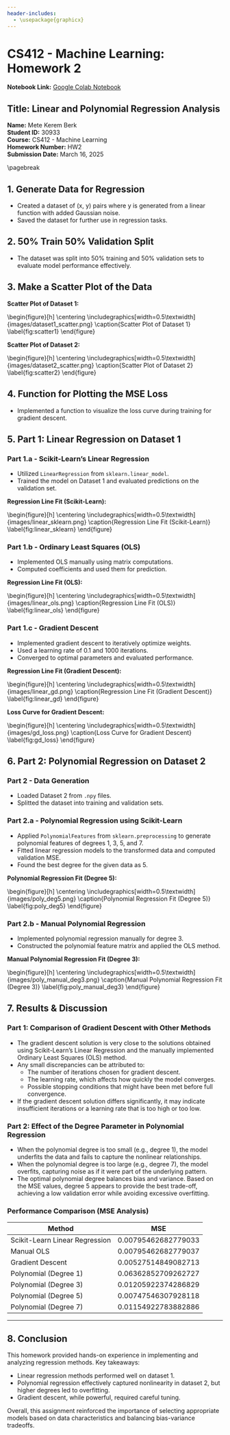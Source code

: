 ```yaml
---
header-includes:
  - \usepackage{graphicx}
---
```


# CS412 - Machine Learning: Homework 2

**Notebook Link:** [Google Colab Notebook](https://colab.research.google.com/drive/1z6nvCxZrjGWHxwvHDtL61cI2t_oLFcah?usp=sharing)

## Title: Linear and Polynomial Regression Analysis

**Name:** Mete Kerem Berk  
**Student ID:** 30933  
**Course:** CS412 - Machine Learning  
**Homework Number:** HW2  
**Submission Date:** March 16, 2025

\pagebreak

## 1. Generate Data for Regression

- Created a dataset of (x, y) pairs where y is generated from a linear function with added Gaussian noise.
- Saved the dataset for further use in regression tasks.

## 2. 50% Train 50% Validation Split

- The dataset was split into 50% training and 50% validation sets to evaluate model performance effectively.

## 3. Make a Scatter Plot of the Data

**Scatter Plot of Dataset 1:**

\begin{figure}[h]
\centering
\includegraphics[width=0.5\textwidth]{images/dataset1_scatter.png}
\caption{Scatter Plot of Dataset 1}
\label{fig:scatter1}
\end{figure}

**Scatter Plot of Dataset 2:**

\begin{figure}[h]
\centering
\includegraphics[width=0.5\textwidth]{images/dataset2_scatter.png}
\caption{Scatter Plot of Dataset 2}
\label{fig:scatter2}
\end{figure}

## 4. Function for Plotting the MSE Loss

- Implemented a function to visualize the loss curve during training for gradient descent.

## 5. Part 1: Linear Regression on Dataset 1

### Part 1.a - Scikit-Learn’s Linear Regression

- Utilized `LinearRegression` from `sklearn.linear_model`.
- Trained the model on Dataset 1 and evaluated predictions on the validation set.

**Regression Line Fit (Scikit-Learn):**

\begin{figure}[h]
\centering
\includegraphics[width=0.5\textwidth]{images/linear_sklearn.png}
\caption{Regression Line Fit (Scikit-Learn)}
\label{fig:linear_sklearn}
\end{figure}

### Part 1.b - Ordinary Least Squares (OLS)

- Implemented OLS manually using matrix computations.
- Computed coefficients and used them for prediction.

**Regression Line Fit (OLS):**

\begin{figure}[h]
\centering
\includegraphics[width=0.5\textwidth]{images/linear_ols.png}
\caption{Regression Line Fit (OLS)}
\label{fig:linear_ols}
\end{figure}

### Part 1.c - Gradient Descent

- Implemented gradient descent to iteratively optimize weights.
- Used a learning rate of 0.1 and 1000 iterations.
- Converged to optimal parameters and evaluated performance.

**Regression Line Fit (Gradient Descent):**

\begin{figure}[h]
\centering
\includegraphics[width=0.5\textwidth]{images/linear_gd.png}
\caption{Regression Line Fit (Gradient Descent)}
\label{fig:linear_gd}
\end{figure}

**Loss Curve for Gradient Descent:**

\begin{figure}[h]
\centering
\includegraphics[width=0.5\textwidth]{images/gd_loss.png}
\caption{Loss Curve for Gradient Descent}
\label{fig:gd_loss}
\end{figure}

## 6. Part 2: Polynomial Regression on Dataset 2

### Part 2 - Data Generation

- Loaded Dataset 2 from `.npy` files.
- Splitted the dataset into training and validation sets.

### Part 2.a - Polynomial Regression using Scikit-Learn

- Applied `PolynomialFeatures` from `sklearn.preprocessing` to generate polynomial features of degrees 1, 3, 5, and 7.
- Fitted linear regression models to the transformed data and computed validation MSE.
- Found the best degree for the given data as 5.

**Polynomial Regression Fit (Degree 5):**

\begin{figure}[h]
\centering
\includegraphics[width=0.5\textwidth]{images/poly_deg5.png}
\caption{Polynomial Regression Fit (Degree 5)}
\label{fig:poly_deg5}
\end{figure}

### Part 2.b - Manual Polynomial Regression

- Implemented polynomial regression manually for degree 3.
- Constructed the polynomial feature matrix and applied the OLS method.

**Manual Polynomial Regression Fit (Degree 3):**

\begin{figure}[h]
\centering
\includegraphics[width=0.5\textwidth]{images/poly_manual_deg3.png}
\caption{Manual Polynomial Regression Fit (Degree 3)}
\label{fig:poly_manual_deg3}
\end{figure}

## 7. Results & Discussion

### Part 1: Comparison of Gradient Descent with Other Methods

- The gradient descent solution is very close to the solutions obtained using Scikit-Learn’s Linear Regression and the manually implemented Ordinary Least Squares (OLS) method.
- Any small discrepancies can be attributed to:
  - The number of iterations chosen for gradient descent.
  - The learning rate, which affects how quickly the model converges.
  - Possible stopping conditions that might have been met before full convergence.
- If the gradient descent solution differs significantly, it may indicate insufficient iterations or a learning rate that is too high or too low.

### Part 2: Effect of the Degree Parameter in Polynomial Regression

- When the polynomial degree is too small (e.g., degree 1), the model underfits the data and fails to capture the nonlinear relationships.
- When the polynomial degree is too large (e.g., degree 7), the model overfits, capturing noise as if it were part of the underlying pattern.
- The optimal polynomial degree balances bias and variance. Based on the MSE values, degree 5 appears to provide the best trade-off, achieving a low validation error while avoiding excessive overfitting.

### Performance Comparison (MSE Analysis)

| Method                         | MSE                 |
| ------------------------------ | ------------------- |
| Scikit-Learn Linear Regression | 0.00795462682779033 |
| Manual OLS                     | 0.00795462682779037 |
| Gradient Descent               | 0.00527514849082713 |
| Polynomial (Degree 1)          | 0.06362852709262727 |
| Polynomial (Degree 3)          | 0.01205922374286829 |
| Polynomial (Degree 5)          | 0.00747546307928118 |
| Polynomial (Degree 7)          | 0.01154922783882886 |

---

## 8. Conclusion

This homework provided hands-on experience in implementing and analyzing regression methods. Key takeaways:

- Linear regression methods performed well on dataset 1.
- Polynomial regression effectively captured nonlinearity in dataset 2, but higher degrees led to overfitting.
- Gradient descent, while powerful, required careful tuning.

Overall, this assignment reinforced the importance of selecting appropriate models based on data characteristics and balancing bias-variance tradeoffs.
